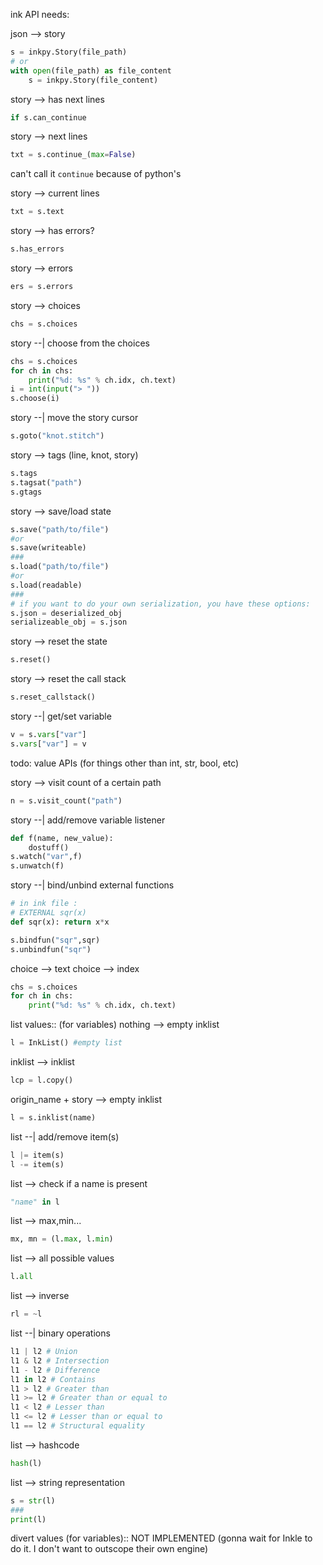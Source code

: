 ink API needs:

json --> story
```python
s = inkpy.Story(file_path)
# or
with open(file_path) as file_content
    s = inkpy.Story(file_content)
```

story --> has next lines
```python
if s.can_continue
```

story --> next lines
```python
txt = s.continue_(max=False)
```
can't call it `continue` because of python's

story --> current lines
```python
txt = s.text
```

story --> has errors?
```python
s.has_errors
```
story --> errors
```python
ers = s.errors
```

story --> choices
```python
chs = s.choices
```

story --| choose from the choices
```python
chs = s.choices
for ch in chs:
    print("%d: %s" % ch.idx, ch.text)
i = int(input("> "))
s.choose(i)
```

story --| move the story cursor
```python
s.goto("knot.stitch")
```

story --> tags (line, knot, story)
```python
s.tags
s.tagsat("path")
s.gtags
```

story --> save/load state
```python
s.save("path/to/file")
#or
s.save(writeable)
###
s.load("path/to/file")
#or
s.load(readable)
###
# if you want to do your own serialization, you have these options:
s.json = deserialized_obj
serializeable_obj = s.json
```

story --> reset the state
```python
s.reset()
```

story --> reset the call stack
```python
s.reset_callstack()
```

story --| get/set variable
``` python
v = s.vars["var"]
s.vars["var"] = v
```
todo: value APIs (for things other than int, str, bool, etc)

story --> visit count of a certain path
``` python
n = s.visit_count("path")
```

story --| add/remove variable listener
``` python
def f(name, new_value):
    dostuff()
s.watch("var",f)
s.unwatch(f)
```

story --| bind/unbind external functions
```python
# in ink file :
# EXTERNAL sqr(x)
def sqr(x): return x*x

s.bindfun("sqr",sqr)
s.unbindfun("sqr")
```

choice --> text
choice --> index
```python
chs = s.choices
for ch in chs:
    print("%d: %s" % ch.idx, ch.text)
```

list values:: (for variables)
nothing --> empty inklist
```python
l = InkList() #empty list
```
inklist --> inklist
```python
lcp = l.copy()
```
origin_name + story --> empty inklist
```python
l = s.inklist(name)
```

list --| add/remove item(s)
```python
l |= item(s)
l -= item(s)
```
list --> check if a name is present
```python
"name" in l
```
list --> max,min...
```python
mx, mn = (l.max, l.min)
```
list --> all possible values
```python
l.all
```
list --> inverse
```python
rl = ~l
```
list --| binary operations
```python
l1 | l2 # Union
l1 & l2 # Intersection
l1 - l2 # Difference
l1 in l2 # Contains
l1 > l2 # Greater than
l1 >= l2 # Greater than or equal to
l1 < l2 # Lesser than
l1 <= l2 # Lesser than or equal to
l1 == l2 # Structural equality
```
list --> hashcode
```python
hash(l)
```
list --> string representation
```python
s = str(l)
###
print(l)
```

divert values (for variables)::
NOT IMPLEMENTED
(gonna wait for Inkle to do it. I don't want to outscope their own engine)
